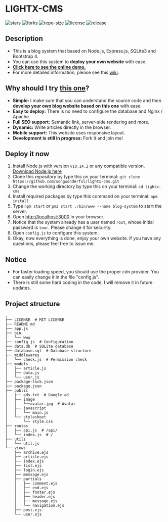 # LIGHTX-CMS
![stars](https://img.shields.io/github/stars/songwonderful/lightx-cms) ![forks](https://img.shields.io/github/forks/songwonderful/lightx-cms) ![repo-size](https://img.shields.io/github/repo-size/songwonderful/lightx-cms) ![license](https://img.shields.io/github/license/songwonderful/lightx-cms) ![release](https://img.shields.io/github/v/release/songwonderful/lightx-cms)

## Description
+ This is a blog system that based on Node.js, Express.js, SQLite3 and Bootstrap 4.
+ You can use this system to **deploy your own website** with ease.
+ [**Click here to see the online demo.**](https://iamazing.cn/)
+ For more detailed information, please see this [wiki](https://github.com/songwonderful/lightx-cms/wiki).

## Why should I try [this one](https://iamazing.cn/)?
+ **Simple:** I make sure that you can understand the source code and then **develop your own blog website based on this one** with ease.
+ **Easy to deploy:** There is no need to configure the database and Nginx / Apache.
+ **Full SEO support:** Semantic link, server-side rendering and more.
+ **Dynamic:** Write articles directly in the browser.
+ **Mobile support:** This website uses responsive layout.
+ **Development is still in progress:** Fork it and join me!

## Deploy it now
1. Install Node.js with version `v10.14.2` or any compatible version. [Download Node.js here](https://nodejs.org/en/download/)
2. Clone this repository by type this on your terminal: `git clone https://github.com/songwonderful/lightx-cms.git`
3. Change the working directory by type this on your terminal: `cd lightx-cms`
4. Install required packages by type this command on your terminal: `npm install`
5. Type `npm start` or `pm2 start ./bin/www --name blog-system` to start the server.
6. Open [http://localhost:3000](http://localhost:3000) in your browser.
7. Notice that the system already has a user named `root`, whose initial password is `toor`. Please change it for security.
8. Open `config.js` to configure this system.
9. Okay, now everything is done, enjoy your own website. If you have any questions, please feel free to issue me.

## Notice
+ For faster loading speed, you should use the proper cdn provider. You can easily change it in the file "config.js".
+ There is still some hard coding in the code, I will remove it in future updates.

## Project structure
```
.
├── LICENSE  # MIT LICENSE
├── README.md 
├── app.js
├── bin
│   └── www
├── config.js  # Configuration
├── data.db  # SQLite database
├── database.sql  # Database structure
├── middlewares
│   └── check.js  # Permission check
├── models
│   ├── article.js 
│   ├── data.js
│   └── user.js
├── package-lock.json
├── package.json
├── public
│   ├── ads.txt  # Google ad
│   ├── image
│   │   └──avatar.jpg  # Avatar
│   ├── javascript
│   │   └── main.js
│   └── stylesheet
│       └── style.css
├── routes
│   ├── api.js  # /api/
│   └── index.js  # /
├── utils
│   └── util.js
└── views
    ├── archive.ejs
    ├── article.ejs
    ├── index.ejs
    ├── list.ejs
    ├── login.ejs
    ├── message.ejs
    ├── partials
    │   ├── comment.ejs
    │   ├── end.ejs
    │   ├── footer.ejs
    │   ├── header.ejs
    │   ├── message.ejs
    │   └── navigation.ejs
    ├── post.ejs
    └── user.ejs
```
